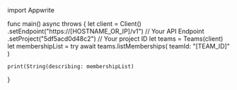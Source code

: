 import Appwrite

func main() async throws {
    let client = Client()
      .setEndpoint("https://[HOSTNAME_OR_IP]/v1") // Your API Endpoint
      .setProject("5df5acd0d48c2") // Your project ID
    let teams = Teams(client)
    let membershipList = try await teams.listMemberships(
        teamId: "[TEAM_ID]"
    )

    print(String(describing: membershipList)
}
